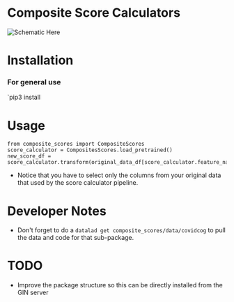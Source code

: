 # Composite Score Calculators

![Schematic Here](images/composite_score_schematic.png "Title")

# Installation
### For general use
`pip3 install

# Usage
```
from composite_scores import CompositeScores
score_calculator = CompositesScores.load_pretrained()
new_score_df = score_calculator.transform(original_data_df[score_calculator.feature_names_in_])
```
- Notice that you have to select only the columns from your original data that used by the score calculator pipeline.

# Developer Notes
- Don't forget to do a `datalad get composite_scores/data/covidcog` to pull the data and code for that sub-package.

# TODO
- Improve the package structure so this can be directly installed from the GIN server